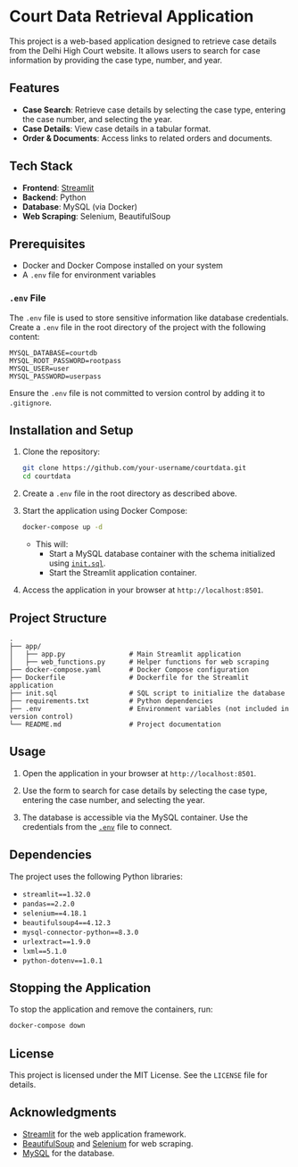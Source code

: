 # Court Data Retrieval Application

This project is a web-based application designed to retrieve case details from the Delhi High Court website. It allows users to search for case information by providing the case type, number, and year.

## Features

- **Case Search**: Retrieve case details by selecting the case type, entering the case number, and selecting the year.
- **Case Details**: View case details in a tabular format.
- **Order & Documents**: Access links to related orders and documents.

## Tech Stack

- **Frontend**: [Streamlit](https://streamlit.io/)
- **Backend**: Python
- **Database**: MySQL (via Docker)
- **Web Scraping**: Selenium, BeautifulSoup

## Prerequisites

- Docker and Docker Compose installed on your system
- A `.env` file for environment variables

### `.env` File

The `.env` file is used to store sensitive information like database credentials. Create a `.env` file in the root directory of the project with the following content:

```env
MYSQL_DATABASE=courtdb
MYSQL_ROOT_PASSWORD=rootpass
MYSQL_USER=user
MYSQL_PASSWORD=userpass
```

Ensure the `.env` file is not committed to version control by adding it to `.gitignore`.

## Installation and Setup

1. Clone the repository:
   ```bash
   git clone https://github.com/your-username/courtdata.git
   cd courtdata
   ```

2. Create a `.env` file in the root directory as described above.

3. Start the application using Docker Compose:
   ```bash
   docker-compose up -d
   ```

   - This will:
     - Start a MySQL database container with the schema initialized using [`init.sql`](init.sql ).
     - Start the Streamlit application container.

4. Access the application in your browser at `http://localhost:8501`.

## Project Structure

```
.
├── app/
│   ├── app.py                # Main Streamlit application
│   ├── web_functions.py      # Helper functions for web scraping
├── docker-compose.yaml       # Docker Compose configuration
├── Dockerfile                # Dockerfile for the Streamlit application
├── init.sql                  # SQL script to initialize the database
├── requirements.txt          # Python dependencies
├── .env                      # Environment variables (not included in version control)
└── README.md                 # Project documentation
```

## Usage

1. Open the application in your browser at `http://localhost:8501`.

2. Use the form to search for case details by selecting the case type, entering the case number, and selecting the year.

3. The database is accessible via the MySQL container. Use the credentials from the [`.env`](.env ) file to connect.

## Dependencies

The project uses the following Python libraries:

- `streamlit==1.32.0`
- `pandas==2.2.0`
- `selenium==4.18.1`
- `beautifulsoup4==4.12.3`
- `mysql-connector-python==8.3.0`
- `urlextract==1.9.0`
- `lxml==5.1.0`
- `python-dotenv==1.0.1`

## Stopping the Application

To stop the application and remove the containers, run:
```bash
docker-compose down
```

## License

This project is licensed under the MIT License. See the `LICENSE` file for details.

## Acknowledgments

- [Streamlit](https://streamlit.io/) for the web application framework.
- [BeautifulSoup](https://www.crummy.com/software/BeautifulSoup/) and [Selenium](https://www.selenium.dev/) for web scraping.
- [MySQL](https://www.mysql.com/) for the database.
